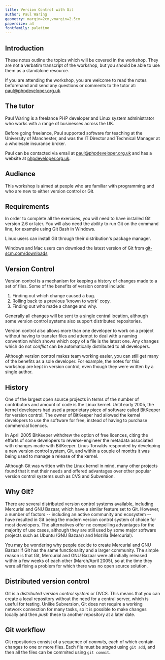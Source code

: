 ```yaml
---
title: Version Control with Git
author: Paul Waring
geometry: margin=2cm,vmargin=2.5cm
papersize: a4
fontfamily: palatino
---
```


## Introduction

These notes outline the topics which will be covered in the workshop. They are
not a verbatim transcript of the workshop, but you should be able to use them
as a standalone resource.

If you are attending the workshop, you are welcome to read the notes beforehand
and send any questions or comments to the tutor at:
[paul@phpdeveloper.org.uk](mailto:paul@phpdeveloper.org.uk).

## The tutor

Paul Waring is a freelance PHP developer and Linux system administrator who works
with a range of businesses across the UK.

Before going freelance, Paul supported software for teaching at the University
of Manchester, and was the IT Director and Technical Manager at a wholesale
insurance broker.

Paul can be contacted via email at [paul@phpdeveloper.org.uk](mailto:paul@phpdeveloper.org.uk) and has
a website at [phpdeveloper.org.uk](https://www.phpdeveloper.org.uk).

## Audience

This workshop is aimed at people who are familiar with programming and who are
new to either version control or Git.

## Requirements

In order to complete all the exercises, you will need to have installed Git
version 2.6 or later. You will also need the ability to run Git on the command
line, for example using Git Bash in Windows.

Linux users can install Git through their distribution's package manager.

Windows and Mac users can download the latest version of Git from
[git-scm.com/downloads](https://git-scm.com/downloads)

## Version Control

Version control is a mechanism for keeping a history of changes made to a set
of files. Some of the benefits of version control include:

 1. Finding out which change caused a bug.
 1. Rolling back to a previous 'known to work' copy.
 1. Finding out who made a change and why.

Generally all changes will be sent to a single central location, although some
version control systems also support distributed repositories.

Version control also allows more than one developer to work on a project
without having to transfer files and attempt to deal with a naming convention
which shows which copy of a file is the latest one. Any changes which do not
*conflict* can be automatically distributed to all developers.

Although version control makes team working easier, you can still get many of
the benefits as a sole developer. For example, the notes for this workshop are
kept in version control, even though they were written by a single author.

## History

One of the largest open source projects in terms of the number of contributors
and amount of code is the Linux kernel. Until early 2005, the kernel developers
had used a proprietary piece of software called BitKeeper for version control.
The owner of BitKeeper had allowed the kernel developers to use the software
for free, instead of having to purchase commercial licences.

In April 2005 BitKeeper withdrew the option of free licences, citing the efforts
of some developers to reverse-engineer the metadata associated with changes made
with BitKeeper. Linus Torvalds responded by developing a new version control
system, Git, and within a couple of months it was being used to manage a
release of the kernel.

Although Git was written with the Linux kernel in mind, many other projects
found that it met their needs and offered advantages over other popular version
control systems such as CVS and Subversion.

## Why Git?

There are several distributed version control systems available, including
Mercurial and GNU Bazaar, which have a similar feature set to Git. However, a
number of factors -- including an active community and ecosystem -- have
resulted in Git being the modern version control system of choice for most
developers. The alternatives offer no compelling advantages for the majority of
use cases, although they are still used by some major software projects such as
Ubuntu (GNU Bazaar) and Mozilla (Mercurial).

You may be wondering why people decide to create Mercurial and GNU Bazaar if Git
has the same functionality and a larger community. The simple reason is that
Git, Mercurial and GNU Bazaar were all initially released within a few weeks of
each other (March/April 2005), so at the time they were all fixing a problem
for which there was no open source solution.

## Distributed version control

Git is a *distributed version control system* or DVCS. This means that you can
create a local repository without the need for a central server, which is useful
for testing. Unlike Subversion, Git does not require a working network
connection for many tasks, so it is possible to make changes locally and then
*push* these to another repository at a later date.

## Git workflow

Git repositories consist of a sequence of *commits*, each of which contain
changes to one or more files. Each file must be *staged* using `git add`, and
then all the files can be commited using `git commit`.
